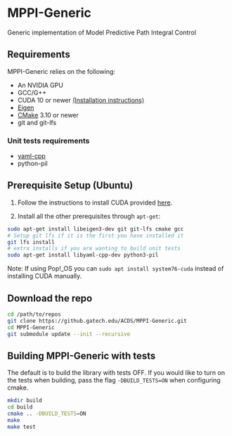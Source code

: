 # MPPI-Generic
Generic implementation of Model Predictive Path Integral Control

## Requirements
MPPI-Generic relies on the following:
* An NVIDIA GPU
* GCC/G++
* CUDA 10 or newer [(Installation instructions)](https://docs.nvidia.com/cuda/cuda-installation-guide-linux/index.html)
* [Eigen](https://eigen.tuxfamily.org/index.php?title=Main_Page)
* [CMake](https://cmake.org/) 3.10 or newer
* git and git-lfs
### Unit tests requirements
* [yaml-cpp](https://github.com/jbeder/yaml-cpp)
* python-pil

## Prerequisite Setup (Ubuntu)
1. Follow the instructions to install CUDA provided [here](https://docs.nvidia.com/cuda/cuda-installation-guide-linux/index.html).

2. Install all the other prerequisites through `apt-get`:
```bash
sudo apt-get install libeigen3-dev git git-lfs cmake gcc
# Setup git lfs if it is the first you have installed it
git lfs install
# extra installs if you are wanting to build unit tests
sudo apt-get install libyaml-cpp-dev python3-pil
```

Note: If using Pop!\_OS you can `sudo apt install system76-cuda` instead of installing CUDA manually.

## Download the repo
```bash
cd /path/to/repos
git clone https://github.gatech.edu/ACDS/MPPI-Generic.git
cd MPPI-Generic
git submodule update --init --recursive
```
## Building MPPI-Generic with tests

The default is to build the library with tests OFF.
If you would like to turn on the tests when building, pass the flag `-DBUILD_TESTS=ON` when configuring cmake.

```bash
mkdir build
cd build
cmake .. -DBUILD_TESTS=ON
make
make test
```
